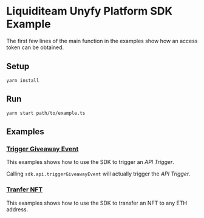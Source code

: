 # Liquiditeam Unyfy Platform SDK Example

The first few lines of the main function in the examples show how an access token can be obtained.

## Setup

```shell
yarn install
```

## Run

```shell
yarn start path/to/example.ts
```

## Examples

### [Trigger Giveaway Event](./src/trigger-giveaway-event.ts)

This examples shows how to use the SDK to trigger an _API Trigger_.

Calling `sdk.api.triggerGiveawayEvent` will actually trigger the _API Trigger_.

### [Tranfer NFT](./src/transfer-nft.ts)

This examples shows how to use the SDK to transfer an NFT to any ETH address.
